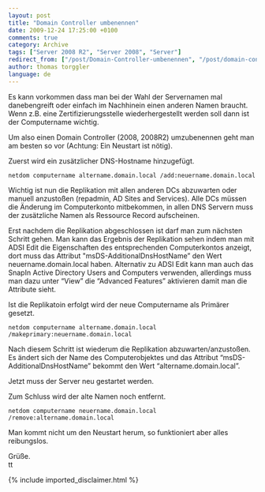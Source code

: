 ```yaml
---
layout: post
title: "Domain Controller umbenennen"
date: 2009-12-24 17:25:00 +0100
comments: true
category: Archive
tags: ["Server 2008 R2", "Server 2008", "Server"]
redirect_from: ["/post/Domain-Controller-umbenennen", "/post/domain-controller-umbenennen"]
author: thomas torggler
language: de
---
```

<!-- more -->
<p>Es kann vorkommen dass man bei der Wahl der Servernamen mal danebengreift oder einfach im Nachhinein einen anderen Namen braucht. Wenn z.B. eine Zertifizierungsstelle wiederhergestellt werden soll dann ist der Computername wichtig.</p>  <p>Um also einen Domain Controller (2008, 2008R2) umzubenennen geht man am besten so vor (Achtung: Ein Neustart ist nötig).</p>  <p>Zuerst wird ein zusätzlicher DNS-Hostname hinzugefügt.</p>  <p><code>netdom computername altername.domain.local /add:neuername.domain.local</code></p>  <p>Wichtig ist nun die Replikation mit allen anderen DCs abzuwarten oder manuell anzustoßen (repadmin, AD Sites and Services). Alle DCs müssen die Änderung im Computerkonto mitbekommen, in allen DNS Servern muss der zusätzliche Namen als Ressource Record aufscheinen. </p>  <p>Erst nachdem die Replikation abgeschlossen ist darf man zum nächsten Schritt gehen. Man kann das Ergebnis der Replikation sehen indem man mit ADSI Edit die Eigenschaften des entsprechenden Computerkontos anzeigt, dort muss das Attribut &quot;msDS-AdditionalDnsHostName” den Wert neuername.domain.local haben. Alternativ zu ADSI Edit kann man auch das SnapIn Active Directory Users and Computers verwenden, allerdings muss man dazu unter “View” die “Advanced Features” aktivieren damit man die Attribute sieht.</p>  <p>Ist die Replikatoin erfolgt wird der neue Computername als Primärer gesetzt.</p>  <p><code>netdom computername altername.domain.local /makeprimary:neuername.domain.local</code></p>  <p>Nach diesem Schritt ist wiederum die Replikation abzuwarten/anzustoßen. Es ändert sich der Name des Computerobjektes und das Attribut “msDS-AdditionalDnsHostName” bekommt den Wert “altername.domain.local”.</p>  <p>Jetzt muss der Server neu gestartet werden.</p>  <p>Zum Schluss wird der alte Namen noch entfernt.</p>  <p><code>netdom computername neuername.domain.local /remove:altername.domain.local</code></p>  <p>Man kommt nicht um den Neustart herum, so funktioniert aber alles reibungslos.</p>  <p>Grüße.   <br />tt</p>
{% include imported_disclaimer.html %}
